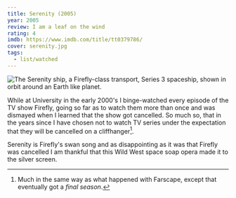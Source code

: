 ```yaml
---
title: Serenity (2005)
year: 2005
review: I am a leaf on the wind
rating: 4
imdb: https://www.imdb.com/title/tt0379786/
cover: serenity.jpg
tags:
  - list/watched
---
```


![The Serenity ship, a Firefly-class transport, Series 3 spaceship, shown in orbit around an Earth like planet.](/img/films/media/serenity.jpg "_'I am a leaf, on the wind'_")

While at University in the early 2000's I binge-watched every episode of the TV show Firefly, going so far as to watch them more than once and was dismayed when I learned that the show got cancelled. So much so, that in the years since I have chosen not to watch TV series under the expectation that they will be cancelled on a cliffhanger[^1].

Serenity is Firefly's swan song and as disappointing as it was that Firefly was cancelled I am thankful that this Wild West space soap opera made it to the silver screen.

[^1]: Much in the same way as what happened with Farscape, except that eventually got a _final season_.
